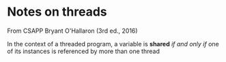 # Notes on threads
From CSAPP Bryant O'Hallaron (3rd ed., 2016)

In the context of a threaded program, a variable is **shared** *if and only if* one of its instances is referenced by more than one thread

